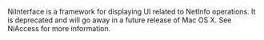 

NiInterface is a framework for displaying UI related to NetInfo operations. It is deprecated and will go away in a future release of Mac OS X. See NiAccess for more information.
